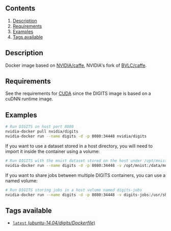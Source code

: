 ## Contents
1. [Description](#description)
1. [Requirements](#requirements)
1. [Examples](#examples)
1. [Tags available](#tags-available)

## Description
Docker image based on [NVIDIA/caffe](https://github.com/NVIDIA/caffe), NVIDIA's fork of [BVLC/caffe](https://github.com/BVLC/caffe).

## Requirements
See the requirements for [CUDA](CUDA#requirements) since the DIGITS image is based on a cuDNN runtime image.

## Examples

```sh
# Run DIGITS on host port 8080
nvidia-docker pull nvidia/digits
nvidia-docker run --name digits -d -p 8080:34448 nvidia/digits
```
If you want to use a dataset stored in a host directory, you will need to import it inside the container using a volume:
```sh
# Run DIGITS with the mnist dataset stored on the host under /opt/mnist
nvidia-docker run --name digits -d -p 8080:34448 -v /opt/mnist:/data/mnist nvidia/digits
```

If you want to share jobs between multiple DIGITS containers, you can use a named volume:
```sh
# Run DIGITS storing jobs in a host volume named digits-jobs
nvidia-docker run --name digits -d -p 8080:34448 -v digits-jobs:/usr/share/digits/digits/jobs nvidia/digits
```

## Tags available
- [`latest` (*ubuntu-14.04/digits/Dockerfile*)](https://github.com/NVIDIA/nvidia-docker/blob/master/ubuntu-14.04/digits/Dockerfile)

